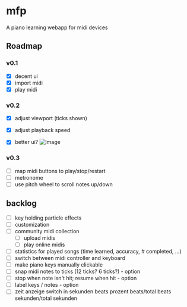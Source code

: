 # mfp
A piano learning webapp for midi devices
## Roadmap
### v0.1
- [x] decent ui
- [x] import midi
- [x] play midi

### v0.2
- [x] adjust viewport (ticks shown)
- [x] adjust playback speed
- [x] better ui?
![image](https://github.com/Jaybee18/mfp/assets/64578396/67f58caa-867c-40cf-ae66-6ac784908bf0)


### v0.3
- [ ] map midi buttons to play/stop/restart
- [ ] metronome
- [ ] use pitch wheel to scroll notes up/down

## backlog
- [ ] key holding particle effects
- [ ] customization
- [ ] community midi collection
    - [ ] upload midis
    - [ ] play online midis
- [ ] statistics for played songs (time learned, accuracy, # completed, ...)
- [ ] switch between midi controller and keyboard
- [ ] make piano keys manually clickable
- [ ] snap midi notes to ticks (12 ticks? 6 ticks?) - option
- [ ] stop when note isn't hit; resume when hit - option
- [ ] label keys / notes - option
- [ ] zeit anzeige switch in
    sekunden
    beats
    prozent
    beats/total beats
    sekunden/total sekunden
